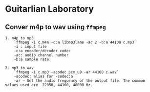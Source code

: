 # Guitarlian Laboratory


## Conver m4p to wav using `ffmpeg`

    1. m4p to mp3
        `ffmpeg -i c.m4a -c:a libmp3lame -ac 2 -b:a 44100 c.mp3`
        -i : input file
        -c:a encoder/decoder codec
        -ac: audio channel number
        -b:a sample rate
        
    2. mp3 to wav
        `ffmpeg -i c.mp3 -acodec pcm_u8 -ar 44100 c.wav`
        -acodec: alias for -codec:a
        -ar – Set the audio frequency of the output file. The common values used are  22050, 44100, 48000 Hz.